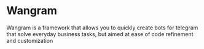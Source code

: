# Wangram

Wangram is a framework that allows you to quickly create bots for telegram that solve everyday business tasks, but aimed at ease of code refinement and customization
